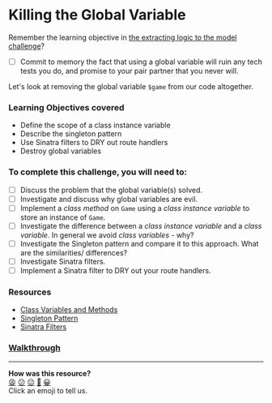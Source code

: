 # Killing the Global Variable

Remember the learning objective in [the extracting logic to the model challenge](extracting_logic_to_the_model.md)?

- [ ] Commit to memory the fact that using a global variable will ruin any tech tests you do, and promise to your pair partner that you never will.

Let's look at removing the global variable `$game` from our code altogether.

### Learning Objectives covered
- Define the scope of a class instance variable
- Describe the singleton pattern
- Use Sinatra filters to DRY out route handlers
- Destroy global variables

### To complete this challenge, you will need to:

- [ ] Discuss the problem that the global variable(s) solved.
- [ ] Investigate and discuss why global variables are evil.
- [ ] Implement a *class method* on `Game` using a *class instance variable* to store an instance of `Game`.
- [ ] Investigate the difference between a *class _instance_ variable* and a *class variable*.  In general we avoid _class variables_ - why?
- [ ] Investigate the Singleton pattern and compare it to this approach.  What are the similarities/ differences?
- [ ] Investigate Sinatra filters.
- [ ] Implement a Sinatra filter to DRY out your route handlers.

### Resources

- [Class Variables and Methods](http://rubymonk.com/learning/books/4-ruby-primer-ascent/chapters/45-more-classes/lessons/113-class-variables)
- [Singleton Pattern](https://en.wikipedia.org/wiki/Singleton_pattern)
- [Sinatra Filters](http://www.sinatrarb.com/intro.html#Filters)

### [Walkthrough](walkthroughs/killing_the_global_variable.md)

<!-- BEGIN GENERATED SECTION DO NOT EDIT -->

---

**How was this resource?**  
[😫](https://airtable.com/shrUJ3t7KLMqVRFKR?prefill_Repository=course&prefill_File=intro_to_the_web/killing_the_global_variable.md&prefill_Sentiment=😫) [😕](https://airtable.com/shrUJ3t7KLMqVRFKR?prefill_Repository=course&prefill_File=intro_to_the_web/killing_the_global_variable.md&prefill_Sentiment=😕) [😐](https://airtable.com/shrUJ3t7KLMqVRFKR?prefill_Repository=course&prefill_File=intro_to_the_web/killing_the_global_variable.md&prefill_Sentiment=😐) [🙂](https://airtable.com/shrUJ3t7KLMqVRFKR?prefill_Repository=course&prefill_File=intro_to_the_web/killing_the_global_variable.md&prefill_Sentiment=🙂) [😀](https://airtable.com/shrUJ3t7KLMqVRFKR?prefill_Repository=course&prefill_File=intro_to_the_web/killing_the_global_variable.md&prefill_Sentiment=😀)  
Click an emoji to tell us.

<!-- END GENERATED SECTION DO NOT EDIT -->
